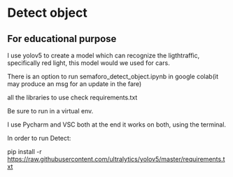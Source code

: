 # Detect object

## For educational purpose

I use yolov5 to create a model which can recognize the ligthtraffic, specifically red light, this model would we used for cars. 

There is an option to run semaforo_detect_object.ipynb in google colab(it may produce an msg for an update in the fare)

all the libraries to use check requirements.txt

Be sure to run in a virtual env. 

I use Pycharm and VSC both at the end it works on both, using the terminal.

In order to run Detect:

pip install -r https://raw.githubusercontent.com/ultralytics/yolov5/master/requirements.txt


